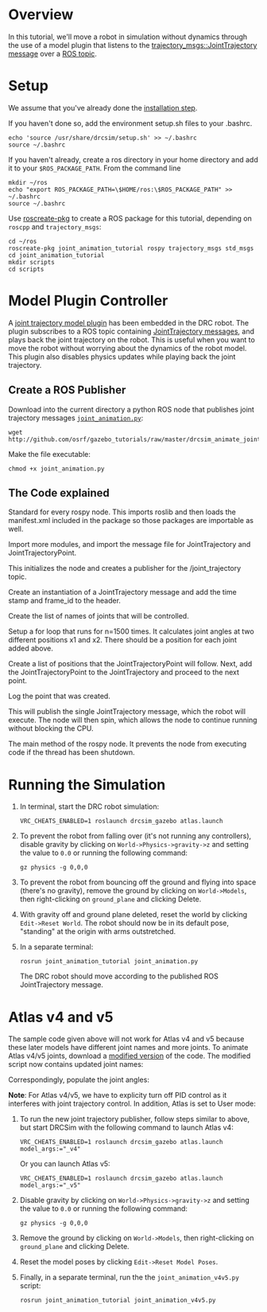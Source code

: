 # Overview

In this tutorial, we'll move a robot in simulation without dynamics through the use of a model plugin that listens to the [trajectory_msgs::JointTrajectory message](http://ros.org/wiki/trajectory_msgs) over a [ROS topic](http://www.ros.org/wiki/Topics).

# Setup

We assume that you've already done the [installation step](http://gazebosim.org/tutorials/?tut=drcsim_install&cat=drcsim).

If you haven't done so, add the environment setup.sh files to your .bashrc.

~~~
echo 'source /usr/share/drcsim/setup.sh' >> ~/.bashrc
source ~/.bashrc
~~~

If you haven't already, create a ros directory in your home directory and add it to your `$ROS_PACKAGE_PATH`. From the command line

~~~
mkdir ~/ros
echo "export ROS_PACKAGE_PATH=\$HOME/ros:\$ROS_PACKAGE_PATH" >> ~/.bashrc
source ~/.bashrc
~~~

Use [roscreate-pkg](http://ros.org/wiki/roscreate) to create a ROS package for this tutorial, depending on `roscpp` and `trajectory_msgs`:

~~~
cd ~/ros
roscreate-pkg joint_animation_tutorial rospy trajectory_msgs std_msgs
cd joint_animation_tutorial
mkdir scripts
cd scripts
~~~

# Model Plugin Controller

A [joint trajectory model plugin](https://bitbucket.org/osrf/drcsim/src/4dd60578a573/plugins/ros/gazebo_ros_joint_trajectory.h?at=default) has been embedded in the DRC robot. The plugin subscribes to a ROS topic containing [JointTrajectory messages](http://ros.org/wiki/trajectory_msgs), and plays back the joint trajectory on the robot. This is useful when you want to move the robot without worrying about the dynamics of the robot model. This plugin also disables physics updates while playing back the joint trajectory.

## Create a ROS Publisher

Download into the current directory a python ROS node that publishes joint trajectory messages [`joint_animation.py`](http://github.com/osrf/gazebo_tutorials/blob/master/drcsim_animate_joints/files/joint_animation.py):

~~~
wget http://github.com/osrf/gazebo_tutorials/raw/master/drcsim_animate_joints/files/joint_animation.py
~~~

<include src='http://github.com/osrf/gazebo_tutorials/raw/master/drcsim_animate_joints/files/joint_animation.py' />

Make the file executable:

~~~
chmod +x joint_animation.py
~~~

## The Code explained

<include to='/tutorial.\)/' src='http://github.com/osrf/gazebo_tutorials/raw/master/drcsim_animate_joints/files/joint_animation.py' />

Standard for every rospy node. This imports roslib and then loads the manifest.xml included in the package so those packages are importable as well.

<include from='/import rospy/' to='/JointTrajectoryPoint/' src='http://github.com/osrf/gazebo_tutorials/raw/master/drcsim_animate_joints/files/joint_animation.py' />

Import more modules, and import the message file for JointTrajectory and JointTrajectoryPoint.

<include from='/def jointTrajectoryCommand/' to='/queue_size=10\)/' src='http://github.com/osrf/gazebo_tutorials/raw/master/drcsim_animate_joints/files/joint_animation.py' />

This initializes the node and creates a publisher for the /joint_trajectory topic.

<include from='/    jt =/' to='/atlas::pelvis"/' src='http://github.com/osrf/gazebo_tutorials/raw/master/drcsim_animate_joints/files/joint_animation.py' />

Create an instantiation of a JointTrajectory message and add the time stamp and frame_id to the header.

<include from='/    jt\.joint/' to='/append\("atlas::r_arm_uwy"\)/' src='http://github.com/osrf/gazebo_tutorials/raw/master/drcsim_animate_joints/files/joint_animation.py' />

Create the list of names of joints that will be controlled.

<include from='/    n = 1500/' to='/1\*theta\)/' src='http://github.com/osrf/gazebo_tutorials/raw/master/drcsim_animate_joints/files/joint_animation.py' />

Setup a for loop that runs for n=1500 times. It calculates joint angles at two different positions x1 and x2. There should be a position for each joint added above.

<include from='/        p.positions.append\(x1\)/' to='/    jt.points.append\(p\)/' src='http://github.com/osrf/gazebo_tutorials/raw/master/drcsim_animate_joints/files/joint_animation.py' />

Create a list of positions that the JointTrajectoryPoint will follow.
Next, add the JointTrajectoryPoint to the JointTrajectory and proceed to the next point.

<include from='/        # set duration/' to='/n,x1,x2\)/' src='http://github.com/osrf/gazebo_tutorials/raw/master/drcsim_animate_joints/files/joint_animation.py' />

Log the point that was created.

<include from='/    pub.publish/' to='/spin\(\)/' src='http://github.com/osrf/gazebo_tutorials/raw/master/drcsim_animate_joints/files/joint_animation.py' />

This will publish the single JointTrajectory message, which the robot will execute. The node will then spin, which allows the node to continue running without blocking the CPU.

<include from='/if __/' to='/: pass/' src='http://github.com/osrf/gazebo_tutorials/raw/master/drcsim_animate_joints/files/joint_animation.py' />

The main method of the rospy node. It prevents the node from executing code if the thread has been shutdown.

# Running the Simulation

1. In terminal, start the DRC robot simulation:

    ~~~
    VRC_CHEATS_ENABLED=1 roslaunch drcsim_gazebo atlas.launch
    ~~~

1. To prevent the robot from falling over (it's not running any controllers), disable gravity by
 clicking on `World->Physics->gravity->z` and setting the value to `0.0`
 or running the following command:

    ~~~
    gz physics -g 0,0,0
    ~~~

1. To prevent the robot from bouncing off the ground and flying into space (there's no gravity), remove the ground by clicking on `World->Models`, then right-clicking on `ground_plane` and clicking Delete.

1. With gravity off and ground plane deleted, reset the world by clicking `Edit->Reset World`. The robot should now be in its default pose, "standing" at the origin with arms outstretched.

1. In a separate terminal:

    ~~~
    rosrun joint_animation_tutorial joint_animation.py
    ~~~

    The DRC robot should move according to the published ROS JointTrajectory message.


# Atlas v4 and v5

The sample code given above will not work for Atlas v4 and v5 because these later models have different joint names and more joints. To animate Atlas v4/v5 joints, download a [modified version](https://github.com/osrf/gazebo_tutorials/raw/master/drcsim_animate_joints/files/joint_animation_v4v5.py) of the code. The modified script now contains updated joint names:

<include from='/    jt.joint_names.append\("atlas::back_bkz" \)/' to='/append\("atlas::r_arm_wry2"\)/' src='https://github.com/osrf/gazebo_tutorials/raw/master/drcsim_animate_joints/files/joint_animation_v4v5.py' />

Correspondingly, populate the joint angles:

<include from='/        p.positions.append\(x2\)/' to='/jt.points.append\(p\)/' src='https://github.com/osrf/gazebo_tutorials/raw/master/drcsim_animate_joints/files/joint_animation_v4v5.py' />

**Note**: For Atlas v4/v5, we have to explicity turn off PID control as it interferes with joint trajectory control. In addition, Atlas is set to User mode:

<include from='/    \# turn off/' to='/mode_pub.publish\(String\("User"\)\)/' src='https://github.com/osrf/gazebo_tutorials/raw/master/drcsim_animate_joints/files/joint_animation_v4v5.py' />

1. To run the new joint trajectory publisher, follow steps similar to above, but start DRCSim with the following command to launch Atlas v4:

    ~~~
    VRC_CHEATS_ENABLED=1 roslaunch drcsim_gazebo atlas.launch model_args:="_v4"
    ~~~

    Or you can launch Atlas v5:

    ~~~
    VRC_CHEATS_ENABLED=1 roslaunch drcsim_gazebo atlas.launch model_args:="_v5"
    ~~~

1. Disable gravity by clicking on `World->Physics->gravity->z` and setting the value to `0.0`
 or running the following command:

    ~~~
    gz physics -g 0,0,0
    ~~~

1. Remove the ground by clicking on `World->Models`, then right-clicking on `ground_plane` and clicking Delete.

1. Reset the model poses by clicking `Edit->Reset Model Poses`.

1. Finally, in a separate terminal, run the the `joint_animation_v4v5.py` script:

    ~~~
    rosrun joint_animation_tutorial joint_animation_v4v5.py
    ~~~
